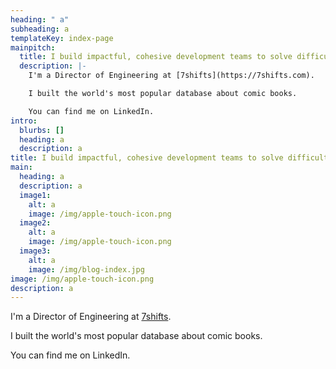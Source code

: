 ```yaml
---
heading: " a"
subheading: a
templateKey: index-page
mainpitch:
  title: I build impactful, cohesive development teams to solve difficult problems.
  description: |-
    I'm a Director of Engineering at [7shifts](https://7shifts.com).

    I built the world's most popular database about comic books.

    You can find me on LinkedIn.
intro:
  blurbs: []
  heading: a
  description: a
title: I build impactful, cohesive development teams to solve difficult problems.
main:
  heading: a
  description: a
  image1:
    alt: a
    image: /img/apple-touch-icon.png
  image2:
    alt: a
    image: /img/apple-touch-icon.png
  image3:
    alt: a
    image: /img/blog-index.jpg
image: /img/apple-touch-icon.png
description: a
---
```

I'm a Director of Engineering at [7shifts](https://7shifts.com).

I built the world's most popular database about comic books.

You can find me on LinkedIn.